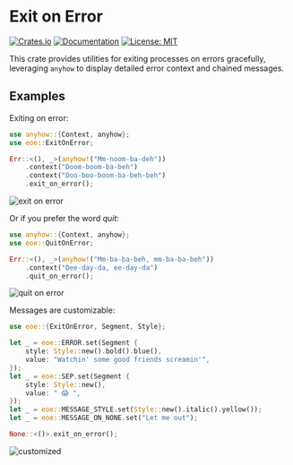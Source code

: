 # Exit on Error

[![Crates.io](https://img.shields.io/crates/v/eoe.svg)](https://crates.io/crates/eoe)
[![Documentation](https://docs.rs/eoe/badge.svg)](https://docs.rs/eoe)
[![License: MIT](https://img.shields.io/badge/License-MIT-blue.svg)](https://opensource.org/licenses/MIT)

This crate provides utilities for exiting processes on errors gracefully, leveraging `anyhow` to display detailed error context and chained messages.

## Examples

Exiting on error:

```rust
use anyhow::{Context, anyhow};
use eoe::ExitOnError;

Err::<(), _>(anyhow!("Mm-noom-ba-deh"))
    .context("Doom-boom-ba-beh")
    .context("Doo-boo-boom-ba-beh-beh")
    .exit_on_error();
```

![exit on error](assets/exit_on_error.png)

Or if you prefer the word *quit*:

```rust
use anyhow::{Context, anyhow};
use eoe::QuitOnError;

Err::<(), _>(anyhow!("Mm-ba-ba-beh, mm-ba-ba-beh"))
    .context("Dee-day-da, ee-day-da")
    .quit_on_error();
```

![quit on error](assets/quit_on_error.png)

Messages are customizable:

```rust
use eoe::{ExitOnError, Segment, Style};

let _ = eoe::ERROR.set(Segment {
    style: Style::new().bold().blue(),
    value: "Watchin' some good friends screamin'",
});
let _ = eoe::SEP.set(Segment {
    style: Style::new(),
    value: " 😱 ",
});
let _ = eoe::MESSAGE_STYLE.set(Style::new().italic().yellow());
let _ = eoe::MESSAGE_ON_NONE.set("Let me out");

None::<()>.exit_on_error();
```

![customized](assets/customized.png)
